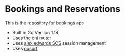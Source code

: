 # Bookings and Reservations

This is the repository for bookings app

- Built in Go Version 1.18
- Uses the [chi router](github.com/go-chi/chi)
- Uses [alex edwards SCS](github.com/alexedwards/scs/v2) session management
- Uses [nosurf](github.com/justinas/nosurf)